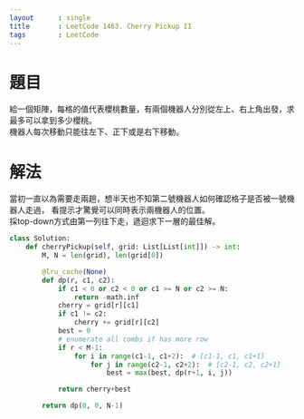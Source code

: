 ```yaml
---
layout      : single
title       : LeetCode 1463. Cherry Pickup II
tags 		: LeetCode
---
```

# 題目
給一個矩陣，每格的值代表櫻桃數量，有兩個機器人分別從左上、右上角出發，求最多可以拿到多少櫻桃。  
機器人每次移動只能往左下、正下或是右下移動。

# 解法
當初一直以為需要走兩趟，想半天也不知第二號機器人如何確認格子是否被一號機器人走過，
看提示才驚覺可以同時表示兩機器人的位置。  
採top-down方式由第一列往下走，遞迴求下一層的最佳解。

```python
class Solution:
    def cherryPickup(self, grid: List[List[int]]) -> int:
        M, N = len(grid), len(grid[0])

        @lru_cache(None)
        def dp(r, c1, c2):
            if c1 < 0 or c2 < 0 or c1 >= N or c2 >= N:
                return -math.inf
            cherry = grid[r][c1]
            if c1 != c2:
                cherry += grid[r][c2]
            best = 0
            # enumerate all combs if has more row
            if r < M-1:
                for i in range(c1-1, c1+2):  # [c1-1, c1, c1+1]
                    for j in range(c2-1, c2+2):  # [c2-1, c2, c2+1]
                        best = max(best, dp(r+1, i, j))

            return cherry+best

        return dp(0, 0, N-1)
```
